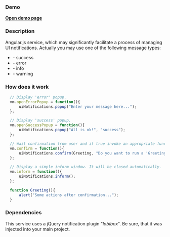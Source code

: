 ### Demo

<a href="http://asduser.github.io/examples/ui-notifications/index.html"><b>Open demo page</b></a>

### Description

Angular.js service, which may significantly facilitate a process of managing UI notifications.
Actually you may use one of the following message types: 
<ul>
<li> - success </li>
<li> - error </li>
<li> - info </li>
<li> - warning </li>
</ul>

### How does it work

```javascript
  // Display 'error' popup.
  vm.openErrorPopup = function(){
      uiNotifications.popup("Enter your message here...");
  };

  // Display 'success' popup.
  vm.openSuccessPopup = function(){
      uiNotifications.popup("All is ok!", "success");
  };

  // Wait confirmation from user and if true invoke an appropriate function.
  vm.confirm = function(){
      uiNotifications.confirm(Greeting, "Do you want to run a 'Greeting' method?", {title: "Confirm your action!"} );
  };

  // Display a simple inform window. It will be closed automatically.
  vm.inform = function(){
      uiNotifications.inform();
  };

  function Greeting(){
      alert("Some actions after confirmation...");
  }
```

### Dependencies

This service uses a jQuery notification plugin "<i>lobibox</i>". Be sure, that it was injected into your main project.